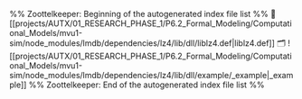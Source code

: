 %% Zoottelkeeper: Beginning of the autogenerated index file list  %%
📄 [[projects/AUTX/01_RESEARCH_PHASE_1/P6.2_Formal_Modeling/Computational_Models/mvu1-sim/node_modules/lmdb/dependencies/lz4/lib/dll/liblz4.def|liblz4.def]]
🗂️ ![[projects/AUTX/01_RESEARCH_PHASE_1/P6.2_Formal_Modeling/Computational_Models/mvu1-sim/node_modules/lmdb/dependencies/lz4/lib/dll/example/_example|_example]]
%% Zoottelkeeper: End of the autogenerated index file list  %%
